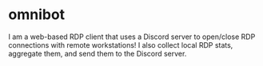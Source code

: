 # omnibot
I am a web-based RDP client that uses a Discord server to open/close RDP connections with remote workstations! I also collect local RDP stats, aggregate them, and send them to the Discord server.
